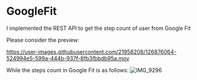 # GoogleFit

I implemented the REST API to get the step count of user from Google Fit

Please consider the preview:


https://user-images.githubusercontent.com/21958208/126876064-524994e5-599a-444b-937f-8fb3fbbdb95a.mov

While the steps count in Google Fit is as follows:
![IMG_9296](https://user-images.githubusercontent.com/21958208/126876111-be8da3f8-5cf3-429d-be86-a1be05bd4737.PNG)
